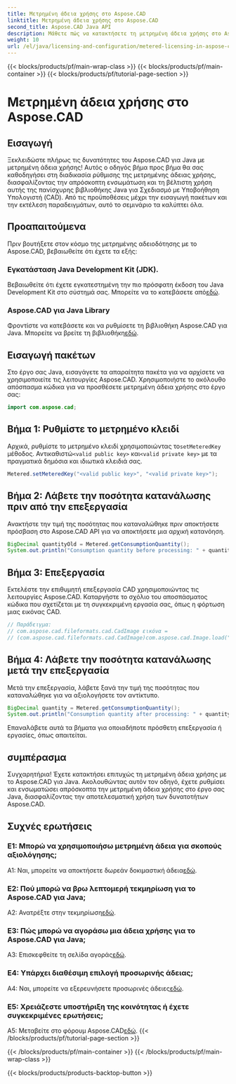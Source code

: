 ```yaml
---
title: Μετρημένη άδεια χρήσης στο Aspose.CAD
linktitle: Μετρημένη άδεια χρήσης στο Aspose.CAD
second_title: Aspose.CAD Java API
description: Μάθετε πώς να κατακτήσετε τη μετρημένη άδεια χρήσης στο Aspose.CAD για Java με αυτόν τον περιεκτικό οδηγό. Βελτιστοποιήστε την επεξεργασία CAD για αποτελεσματικότητα και οικονομική απόδοση.
weight: 10
url: /el/java/licensing-and-configuration/metered-licensing-in-aspose-cad/
---
```


{{< blocks/products/pf/main-wrap-class >}}
{{< blocks/products/pf/main-container >}}
{{< blocks/products/pf/tutorial-page-section >}}

# Μετρημένη άδεια χρήσης στο Aspose.CAD

## Εισαγωγή

Ξεκλειδώστε πλήρως τις δυνατότητες του Aspose.CAD για Java με μετρημένη άδεια χρήσης! Αυτός ο οδηγός βήμα προς βήμα θα σας καθοδηγήσει στη διαδικασία ρύθμισης της μετρημένης άδειας χρήσης, διασφαλίζοντας την απρόσκοπτη ενσωμάτωση και τη βέλτιστη χρήση αυτής της πανίσχυρης βιβλιοθήκης Java για Σχεδιασμό με Υποβοήθηση Υπολογιστή (CAD). Από τις προϋποθέσεις μέχρι την εισαγωγή πακέτων και την εκτέλεση παραδειγμάτων, αυτό το σεμινάριο τα καλύπτει όλα.

## Προαπαιτούμενα

Πριν βουτήξετε στον κόσμο της μετρημένης αδειοδότησης με το Aspose.CAD, βεβαιωθείτε ότι έχετε τα εξής:

### Εγκατάσταση Java Development Kit (JDK).

 Βεβαιωθείτε ότι έχετε εγκατεστημένη την πιο πρόσφατη έκδοση του Java Development Kit στο σύστημά σας. Μπορείτε να το κατεβάσετε από[εδώ](https://www.oracle.com/java/technologies/javase-downloads.html).

### Aspose.CAD για Java Library

 Φροντίστε να κατεβάσετε και να ρυθμίσετε τη βιβλιοθήκη Aspose.CAD για Java. Μπορείτε να βρείτε τη βιβλιοθήκη[εδώ](https://releases.aspose.com/cad/java/).

## Εισαγωγή πακέτων

Στο έργο σας Java, εισαγάγετε τα απαραίτητα πακέτα για να αρχίσετε να χρησιμοποιείτε τις λειτουργίες Aspose.CAD. Χρησιμοποιήστε το ακόλουθο απόσπασμα κώδικα για να προσθέσετε μετρημένη άδεια χρήσης στο έργο σας:

```java
import com.aspose.cad;
```

## Βήμα 1: Ρυθμίστε το μετρημένο κλειδί

 Αρχικά, ρυθμίστε το μετρημένο κλειδί χρησιμοποιώντας το`setMeteredKey` μέθοδος. Αντικαθιστώ`<valid public key>` και`<valid private key>` με τα πραγματικά δημόσια και ιδιωτικά κλειδιά σας.

```java
Metered.setMeteredKey("<valid public key>", "<valid private key>");
```

## Βήμα 2: Λάβετε την ποσότητα κατανάλωσης πριν από την επεξεργασία

Ανακτήστε την τιμή της ποσότητας που καταναλώθηκε πριν αποκτήσετε πρόσβαση στο Aspose.CAD API για να αποκτήσετε μια αρχική κατανόηση.

```java
BigDecimal quantityOld = Metered.getConsumptionQuantity();
System.out.println("Consumption quantity before processing: " + quantityOld);
```

## Βήμα 3: Επεξεργασία

Εκτελέστε την επιθυμητή επεξεργασία CAD χρησιμοποιώντας τις λειτουργίες Aspose.CAD. Καταργήστε το σχόλιο του αποσπάσματος κώδικα που σχετίζεται με τη συγκεκριμένη εργασία σας, όπως η φόρτωση μιας εικόνας CAD.

```java
// Παράδειγμα:
// com.aspose.cad.fileformats.cad.CadImage εικόνα =
// (com.aspose.cad.fileformats.cad.CadImage)com.aspose.cad.Image.load("BlockRefDgn.dwg");
```

## Βήμα 4: Λάβετε την ποσότητα κατανάλωσης μετά την επεξεργασία

Μετά την επεξεργασία, λάβετε ξανά την τιμή της ποσότητας που καταναλώθηκε για να αξιολογήσετε τον αντίκτυπο.

```java
BigDecimal quantity = Metered.getConsumptionQuantity();
System.out.println("Consumption quantity after processing: " + quantity);
```

Επαναλάβετε αυτά τα βήματα για οποιαδήποτε πρόσθετη επεξεργασία ή εργασίες, όπως απαιτείται.

## συμπέρασμα

Συγχαρητήρια! Έχετε κατακτήσει επιτυχώς τη μετρημένη άδεια χρήσης με το Aspose.CAD για Java. Ακολουθώντας αυτόν τον οδηγό, έχετε ρυθμίσει και ενσωματώσει απρόσκοπτα την μετρημένη άδεια χρήσης στο έργο σας Java, διασφαλίζοντας την αποτελεσματική χρήση των δυνατοτήτων Aspose.CAD.

## Συχνές ερωτήσεις

### Ε1: Μπορώ να χρησιμοποιήσω μετρημένη άδεια για σκοπούς αξιολόγησης;

 A1: Ναι, μπορείτε να αποκτήσετε δωρεάν δοκιμαστική άδεια[εδώ](https://releases.aspose.com/).

### Ε2: Πού μπορώ να βρω λεπτομερή τεκμηρίωση για το Aspose.CAD για Java;

 A2: Ανατρέξτε στην τεκμηρίωση[εδώ](https://reference.aspose.com/cad/java/).

### Ε3: Πώς μπορώ να αγοράσω μια άδεια χρήσης για το Aspose.CAD για Java;

 A3: Επισκεφθείτε τη σελίδα αγοράς[εδώ](https://purchase.aspose.com/buy).

### Ε4: Υπάρχει διαθέσιμη επιλογή προσωρινής άδειας;

 A4: Ναι, μπορείτε να εξερευνήσετε προσωρινές άδειες[εδώ](https://purchase.aspose.com/temporary-license/).

### Ε5: Χρειάζεστε υποστήριξη της κοινότητας ή έχετε συγκεκριμένες ερωτήσεις;

 A5: Μεταβείτε στο φόρουμ Aspose.CAD[εδώ](https://forum.aspose.com/c/cad/19).
{{< /blocks/products/pf/tutorial-page-section >}}

{{< /blocks/products/pf/main-container >}}
{{< /blocks/products/pf/main-wrap-class >}}

{{< blocks/products/products-backtop-button >}}
